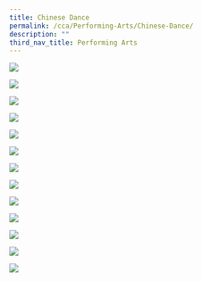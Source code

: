 ```yaml
---
title: Chinese Dance
permalink: /cca/Performing-Arts/Chinese-Dance/
description: ""
third_nav_title: Performing Arts
---
```

![](/images/Our%20Curriculum/CCA/Performing%20Arts/Chinese%20Dance/C1.jpg)

![](/images/Our%20Curriculum/CCA/Performing%20Arts/Chinese%20Dance/C5.jpg)

![](/images/Our%20Curriculum/CCA/Performing%20Arts/Chinese%20Dance/C6.jpg)

![](/images/Our%20Curriculum/CCA/Performing%20Arts/Chinese%20Dance/C7.jpg)

![](/images/Our%20Curriculum/CCA/Performing%20Arts/Chinese%20Dance/C8.jpg)

![](/images/Our%20Curriculum/CCA/Performing%20Arts/Chinese%20Dance/C9.jpg)

![](/images/Our%20Curriculum/CCA/Performing%20Arts/Chinese%20Dance/C10.jpg)

![](/images/Our%20Curriculum/CCA/Performing%20Arts/Chinese%20Dance/C11.jpg)

![](/images/Our%20Curriculum/CCA/Performing%20Arts/Chinese%20Dance/C12.jpg)

![](/images/Our%20Curriculum/CCA/Performing%20Arts/Chinese%20Dance/C13.jpg)

![](/images/Our%20Curriculum/CCA/Performing%20Arts/Chinese%20Dance/C14.jpg)

![](/images/Our%20Curriculum/CCA/Performing%20Arts/Chinese%20Dance/C15.jpg)

![](/images/Our%20Curriculum/CCA/Performing%20Arts/Chinese%20Dance/C16.jpg)
